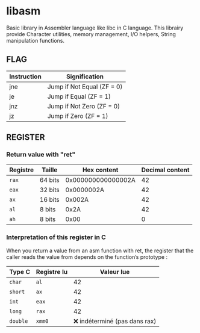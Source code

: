 # libasm
Basic library in Assembler language like libc in C language.
This librairy provide Character utilities, memory management, I/O helpers, String manipulation functions.

## FLAG

| Instruction | Signification              |
| ----------- | -------------------------- |
| jne         | Jump if Not Equal (ZF = 0) |
| je          | Jump if Equal (ZF = 1)     |
| jnz         | Jump if Not Zero (ZF = 0)  |
| jz          | Jump if Zero (ZF = 1)      |

## REGISTER

### Return value with "ret"

| Registre | Taille  | Hex content        | Decimal content |
| -------- | ------- | ------------------ | --------------- |
| `rax`    | 64 bits | 0x000000000000002A | 42              |
| `eax`    | 32 bits | 0x0000002A         | 42              |
| `ax`     | 16 bits | 0x002A             | 42              |
| `al`     | 8 bits  | 0x2A               | 42              |
| `ah`     | 8 bits  | 0x00               | 0               |

### Interpretation of this register in C

When you return a value from an asm function with ret, the register that the caller reads the value from depends on the function’s prototype :

| Type C   | Registre lu | Valeur lue                   |
| -------- | ----------- | ---------------------------- |
| `char`   | `al`        | 42                           |
| `short`  | `ax`        | 42                           |
| `int`    | `eax`       | 42                           |
| `long`   | `rax`       | 42                           |
| `double` | `xmm0`      | ❌ indéterminé (pas dans rax) |

